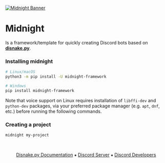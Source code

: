 [![Midnight Banner](https://media.discordapp.net/attachments/1368931918745178226/1369777149501767780/banner_midnight.png?ex=683d64a1&is=683c1321&hm=c37d669db951a85c6386f42600e8325673de8c181a5a77741de6e1a73c083248&=&format=webp&quality=lossless&width=1872&height=351)](https://disnake.dev/)

# Midnight
Is a framework/template for quickly creating Discord bots based on **[disnake.py](https://github.com/DisnakeDev/disnake)**.

### Installing midnight
```bash
# Linux/macOS
python3 -m pip install -U midnight-framework

# Windows
pip install midnight-framework
```

Note that voice support on Linux requires installation of `libffi-dev` and `python-dev` packages, via your preferred package manager (e.g. `apt`, `dnf`, etc.) before running the following commands.

### Creating a project
```bash
midnight my-project
```

<br>
<p align="center">
    <a href="https://docs.disnake.dev/">Disnake.py Documentation</a>
    ⁕
    <a href="https://discord.gg/M3XsaDGzY3">Discord Server</a>
    ⁕
    <a href="https://discord.gg/discord-developers">Discord Developers</a>
</p>
<br>
